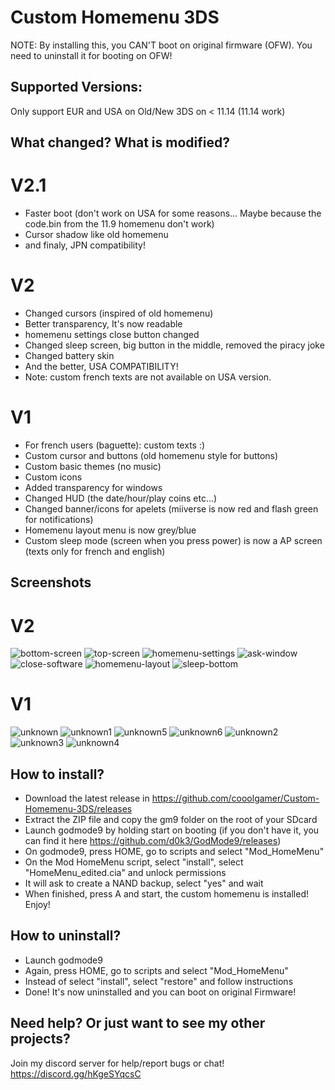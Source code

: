 # Custom Homemenu 3DS
NOTE: By installing this, you CAN'T boot on original firmware (OFW). You need to uninstall it for booting on OFW!
## Supported Versions:
Only support EUR and USA on Old/New 3DS on < 11.14 (11.14 work)
## What changed? What is modified?
# V2.1
* Faster boot (don't work on USA for some reasons... Maybe because the code.bin from the 11.9 homemenu don't work)
* Cursor shadow like old homemenu
* and finaly, JPN compatibility!
# V2
* Changed cursors (inspired of old homemenu)
* Better transparency, It's now readable
* homemenu settings close button changed
* Changed sleep screen, big button in the middle, removed the piracy joke
* Changed battery skin
* And the better, USA COMPATIBILITY!
* Note: custom french texts are not available on USA version.
# V1
* For french users (baguette): custom texts :)
* Custom cursor and buttons (old homemenu style for buttons)
* Custom basic themes (no music)
* Custom icons
* Added transparency for windows
* Changed HUD (the date/hour/play coins etc...)
* Changed banner/icons for apelets (miiverse is now red and flash green for notifications)
* Homemenu layout menu is now grey/blue
* Custom sleep mode (screen when you press power) is now a AP screen (texts only for french and english)
## Screenshots
# V2
![bottom-screen](/bottom-screen.png?raw=true "Launcher")
![top-screen](/top-screen.png?raw=true "Top screen")
![homemenu-settings](/homemenu-settings.png?raw=true "Homemenu Settings")
![ask-window](/ask-window.png?raw=true "Ask Window")
![close-software](/close-software.png?raw=true "Close software Window")
![homemenu-layout](/homemenu-layout.png?raw=true "homemenu layout")
![sleep-bottom](/sleep-bottom.png?raw=true "Sleep Bottom Screen")
# V1
![unknown](/unknown.png?raw=true "Red miiverse and custom HUD")
![unknown1](/unknown1.png?raw=true "transparency window")
![unknown5](/unknown5.png?raw=true "transparency window with one button")
![unknown6](/unknown6.png?raw=true "transparency window with two button")
![unknown2](/unknown2.png?raw=true "transparency menu")
![unknown3](/unknown3.png?raw=true "custom icons")
![unknown4](/unknown4.png?raw=true "custom homemenu layout")
## How to install?
* Download the latest release in https://github.com/cooolgamer/Custom-Homemenu-3DS/releases
* Extract the ZIP file and copy the gm9 folder on the root of your SDcard
* Launch godmode9 by holding start on booting (if you don't have it, you can find it here https://github.com/d0k3/GodMode9/releases)
* On godmode9, press HOME, go to scripts and select "Mod_HomeMenu"
* On the Mod HomeMenu script, select "install", select "HomeMenu_edited.cia" and unlock permissions
* It will ask to create a NAND backup, select "yes" and wait
* When finished, press A and start, the custom homemenu is installed!
Enjoy!
## How to uninstall?
* Launch godmode9
* Again, press HOME, go to scripts and select "Mod_HomeMenu"
* Instead of select "install", select "restore" and follow instructions
* Done! It's now uninstalled and you can boot on original Firmware!
## Need help? Or just want to see my other projects?
Join my discord server for help/report bugs or chat! https://discord.gg/hKgeSYqcsC
